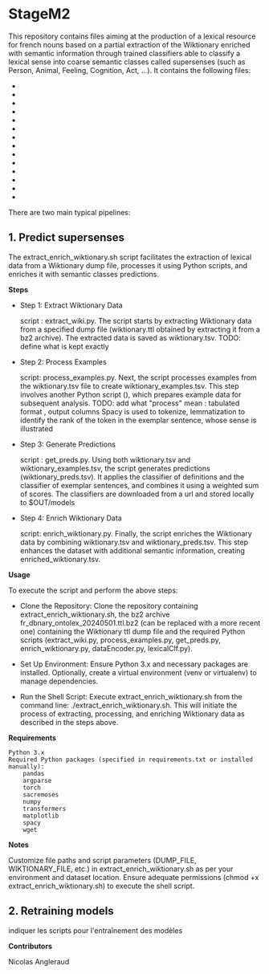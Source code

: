 # StageM2
This repository contains files aiming at the production of a lexical resource for french nouns based on a partial extraction of the Wiktionary enriched with semantic information through trained classifiers able to classify a lexical sense into coarse semantic classes called supersenses (such as Person, Animal, Feeling, Cognition, Act, ...). It contains the following files:

- 

- 

- 

- 

- 

- 

- 

- 

- 

- 

- 

- 

- 

- 


There are two main typical pipelines:

## 1. Predict supersenses

The extract_enrich_wiktionary.sh script facilitates the extraction of lexical data from a Wiktionary dump file, processes it using Python scripts, and enriches it with semantic classes predictions.

**Steps**

- Step 1: Extract Wiktionary Data
	
	script : extract_wiki.py. The script starts by extracting Wiktionary data from a specified dump file (wiktionary.ttl obtained by extracting it from a bz2 archive). The extracted data is saved as wiktionary.tsv.
     TODO: define what is kept exactly
     
- Step 2: Process Examples
	
	script: process_examples.py. Next, the script processes examples from the wiktionary.tsv file to create wiktionary_examples.tsv. This step involves another Python script (), which prepares example data for subsequent analysis.
     TODO: add what "process" mean : tabulated format , output columns
     Spacy is used to tokenize, lemmatization to identify the rank of the token in the exemplar sentence, whose sense is illustrated
    
- Step 3: Generate Predictions
	
	script : get_preds.py. Using both wiktionary.tsv and wiktionary_examples.tsv, the script generates predictions (wiktionary_preds.tsv). It applies the classifier of definitions and the classifier of exemplar sentences, and combines it using a weighted sum of scores. The classifiers are downloaded from a url and stored locally to $OUT/models
    
- Step 4: Enrich Wiktionary Data
	
	script: enrich_wiktionary.py. Finally, the script enriches the Wiktionary data by combining wiktionary.tsv and wiktionary_preds.tsv. This step enhances the dataset with additional semantic information, creating enriched_wiktionary.tsv.
    
**Usage**

To execute the script and perform the above steps:

- Clone the Repository: Clone the repository containing extract_enrich_wiktionary.sh, the bz2 archive fr_dbnary_ontolex_20240501.ttl.bz2 (can be replaced with a more recent one) containing the Wiktionary ttl dump file and the required Python scripts (extract_wiki.py, process_examples.py, get_preds.py, enrich_wiktionary.py, dataEncoder.py, lexicalClf.py).

- Set Up Environment: Ensure Python 3.x and necessary packages are installed. Optionally, create a virtual environment (venv or virtualenv) to manage dependencies.

- Run the Shell Script: Execute extract_enrich_wiktionary.sh from the command line: ./extract_enrich_wiktionary.sh. This will initiate the process of extracting, processing, and enriching Wiktionary data as described in the steps above.

**Requirements**

    Python 3.x
    Required Python packages (specified in requirements.txt or installed manually):
        pandas
        argparse
        torch
        sacremoses
        numpy
        transformers
        matplotlib
        spacy
        wget

**Notes**

Customize file paths and script parameters (DUMP_FILE, WIKTIONARY_FILE, etc.) in extract_enrich_wiktionary.sh as per your environment and dataset location. Ensure adequate permissions (chmod +x extract_enrich_wiktionary.sh) to execute the shell script.


## 2. Retraining models

indiquer les scripts pour l'entraînement des modèles


**Contributors**

Nicolas Angleraud
